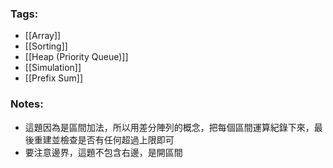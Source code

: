### Tags:
- [[Array]]
- [[Sorting]]
- [[Heap (Priority Queue)]]
- [[Simulation]]
- [[Prefix Sum]]
### Notes:
- 這題因為是區間加法，所以用差分陣列的概念，把每個區間運算紀錄下來，最後重建並檢查是否有任何超過上限即可
- 要注意邊界，這題不包含右邊，是開區間